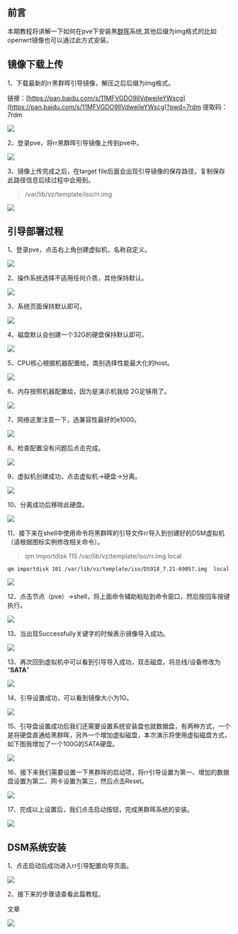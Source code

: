 

前言
--

本期教程将讲解一下如何在pve下安装黑[群晖](https://pinpai.smzdm.com/2315/)系统,其他后缀为img格式的比如openwrt镜像也可以通过此方式安装。

镜像下载上传
------

1、下载最新的rr黑群晖引导镜像，解压之后后缀为img格式。

链接：[https://pan.baidu.com/s/11MFVGDO9llVdwejIeYWscg](https://pan.baidu.com/s/11MFVGDO9llVdwejIeYWscg)?pwd=7rdm 提取码：7rdm

[![](https://qnam.smzdm.com/202403/19/65f8f37ccd0fd7261.png_e1080.jpg)
](https://post.smzdm.com/p/al82z7ee/pic_2/)

2、登录pve，将rr黑群晖引导镜像上传到pve中。

[![](https://am.zdmimg.com/202403/19/65f8f37c245157261.png_e1080.jpg)
](https://post.smzdm.com/p/al82z7ee/pic_3/)

3、镜像上传完成之后，在target file后面会出现引导镜像的保存路径，复制保存此路径信息后续过程中会用到。

> /var/lib/vz/template/iso/rr.img

[![](https://am.zdmimg.com/202403/19/65f8f37c9a36a7261.png_e1080.jpg)
](https://post.smzdm.com/p/al82z7ee/pic_4/)

引导部署过程
------

1、登录pve，点击右上角创建虚拟机，名称自定义。

[![](https://am.zdmimg.com/202403/19/65f8f37cd94a67261.png_e1080.jpg)
](https://post.smzdm.com/p/al82z7ee/pic_5/)

2、操作系统选择不适用任何介质，其他保持默认。

[![](https://qnam.smzdm.com/202403/19/65f8f37c099077261.png_e1080.jpg)
](https://post.smzdm.com/p/al82z7ee/pic_6/)

3、系统页面保持默认即可。

[![](https://qnam.smzdm.com/202403/19/65f8f37cb57107261.png_e1080.jpg)
](https://post.smzdm.com/p/al82z7ee/pic_7/)

4、磁盘默认会创建一个32G的硬盘保持默认即可。

[![](https://qnam.smzdm.com/202403/19/65f8f37c587197261.png_e1080.jpg)
](https://post.smzdm.com/p/al82z7ee/pic_8/)

5、CPU核心根据机器配置给，类别选择性能最大化的host。

[![](https://qnam.smzdm.com/202403/19/65f8f37c5e93a7261.png_e1080.jpg)
](https://post.smzdm.com/p/al82z7ee/pic_9/)

6、内存按照机器配置给，因为是演示机我给 2G足够用了。

[![](https://am.zdmimg.com/202403/19/65f8f37cab0c37261.png_e1080.jpg)
](https://post.smzdm.com/p/al82z7ee/pic_10/)

7、网络这里注意一下，选兼容性最好的e1000。

[![](https://qnam.smzdm.com/202403/19/65f8f37c13bb67261.png_e1080.jpg)
](https://post.smzdm.com/p/al82z7ee/pic_11/)

8、检查配置没有问题后点击完成。

[![](https://am.zdmimg.com/202403/19/65f8f37c241137261.png_e1080.jpg)
](https://post.smzdm.com/p/al82z7ee/pic_12/)

9、虚拟机创建成功，点击虚拟机→硬盘→分离。

[![](https://am.zdmimg.com/202403/19/65f8f37ccc4d77261.png_e1080.jpg)
](https://post.smzdm.com/p/al82z7ee/pic_13/)

10、分离成功后移除此硬盘。

[![](https://am.zdmimg.com/202403/19/65f8f37c3e1657261.png_e1080.jpg)
](https://post.smzdm.com/p/al82z7ee/pic_14/)

11、接下来在shell中使用命令将黑群晖的引导文件rr导入到创建好的DSM虚拟机（请根据图标实例修改相关命令）。

> qm importdisk 115 /var/lib/vz/template/iso/rr.img local


```
qm importdisk 101 /var/lib/vz/template/iso/DS918_7.21-69057.img  local
```

[![](https://am.zdmimg.com/202403/19/65f8f37c18c047261.png_e1080.jpg)
](https://post.smzdm.com/p/al82z7ee/pic_15/)

12、点击节点（pve）→shell，将上面命令辅助粘贴到命令窗口，然后按回车按键执行。

[![](https://qnam.smzdm.com/202403/19/65f8f37c9b4077261.png_e1080.jpg)
](https://post.smzdm.com/p/al82z7ee/pic_16/)

13、当出现Successfully关键字的时候表示镜像导入成功。

[![](https://qnam.smzdm.com/202403/19/65f8f37ccc3937261.png_e1080.jpg)
](https://post.smzdm.com/p/al82z7ee/pic_17/)

13、再次回到虚拟机中可以看到引导导入成功，双击磁盘，将总线/设备修改为 “**SATA**”

[![](https://am.zdmimg.com/202403/19/65f8f37c9e23e7261.png_e1080.jpg)
](https://post.smzdm.com/p/al82z7ee/pic_18/)

14、引导设置成功，可以看到镜像大小为1G。

[![](https://qnam.smzdm.com/202403/19/65f8f37c40d707261.png_e1080.jpg)
](https://post.smzdm.com/p/al82z7ee/pic_19/)

15、引导盘设置成功后我们还需要设置系统安装盘也就数据盘，有两种方式，一个是将硬盘直通给黑群晖，另外一个增加虚拟磁盘，本次演示将使用虚拟磁盘方式，如下图我增加了一个100G的SATA硬盘。

[![](https://am.zdmimg.com/202403/19/65f8f37cae1287261.png_e1080.jpg)
](https://post.smzdm.com/p/al82z7ee/pic_20/)

16、接下来我们需要设置一下黑群晖的启动项，将rr引导设置为第一、增加的数据盘设置为第二、网卡设置为第三，然后点击Reset。

[![](https://am.zdmimg.com/202403/19/65f8f37c391867261.png_e1080.jpg)
](https://post.smzdm.com/p/al82z7ee/pic_21/)

17、完成以上设置后，我们点击启动按钮，完成黑群晖系统的安装。

[![](https://am.zdmimg.com/202403/19/65f8f37cfd5f37261.png_e1080.jpg)
](https://post.smzdm.com/p/al82z7ee/pic_22/)

DSM系统安装
-------

1、点击启动后成功进入rr引导配置向导页面。

[![](https://qnam.smzdm.com/202403/19/65f8f37cde91e7261.png_e1080.jpg)
](https://post.smzdm.com/p/al82z7ee/pic_23/)

2、接下来的步骤请查看此篇教程。

文章

![](https://a.zdmimg.com/202311/24/65606b9cdc9ff2682.jpg_a200.jpg)

